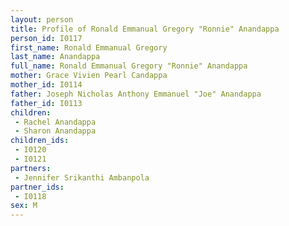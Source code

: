 ```yaml
---
layout: person
title: Profile of Ronald Emmanual Gregory "Ronnie" Anandappa
person_id: I0117
first_name: Ronald Emmanual Gregory
last_name: Anandappa
full_name: Ronald Emmanual Gregory "Ronnie" Anandappa
mother: Grace Vivien Pearl Candappa
mother_id: I0114
father: Joseph Nicholas Anthony Emmanuel "Joe" Anandappa
father_id: I0113
children:
 - Rachel Anandappa
 - Sharon Anandappa
children_ids:
 - I0120
 - I0121
partners:
 - Jennifer Srikanthi Ambanpola
partner_ids:
 - I0118
sex: M
---
```


